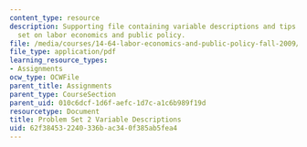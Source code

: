 ```yaml
---
content_type: resource
description: Supporting file containing variable descriptions and tips for a problem
  set on labor economics and public policy.
file: /media/courses/14-64-labor-economics-and-public-policy-fall-2009/62f384532240336bac340f385ab5fea4_MIT14_64F09_ps2_var.pdf
file_type: application/pdf
learning_resource_types:
- Assignments
ocw_type: OCWFile
parent_title: Assignments
parent_type: CourseSection
parent_uid: 010c6dcf-1d6f-aefc-1d7c-a1c6b989f19d
resourcetype: Document
title: Problem Set 2 Variable Descriptions
uid: 62f38453-2240-336b-ac34-0f385ab5fea4
---
```

